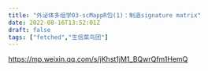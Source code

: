 ```yaml
---
title: "外泌体多组学03-scMappR包(1)：制造signature matrix"
date: 2022-08-16T13:52:01Z
draft: false
tags: ["fetched","生信菜鸟团"]
---
```


https://mp.weixin.qq.com/s/jKhst1jM1_BQwrQfm1HemQ

